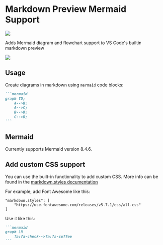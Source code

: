 # Markdown Preview Mermaid Support

[![](https://vsmarketplacebadge.apphb.com/version/bierner.markdown-mermaid.svg)](https://marketplace.visualstudio.com/items?itemName=bierner.markdown-mermaid)

Adds Mermaid diagram and flowchart support to VS Code's builtin markdown preview

![](https://github.com/mjbvz/vscode-markdown-mermaid/raw/master/docs/example.png)


## Usage

Create diagrams in markdown using `mermaid` code blocks:

~~~markdown
```mermaid
graph TD;
    A-->B;
    A-->C;
    B-->D;
    C-->D;
```
~~~

## Mermaid

Currently supports Mermaid version 8.4.6.

## Add custom CSS support

You can use the built-in functionality to add custom CSS. More info can be found in the [markdown.styles documentation](https://code.visualstudio.com/Docs/languages/markdown#_using-your-own-css)

For example, add Font Awesome like this:
```
"markdown.styles": [
    "https://use.fontawesome.com/releases/v5.7.1/css/all.css"
]
```
Use it like this:
~~~markdown
```mermaid
graph LR
    fa:fa-check-->fa:fa-coffee
```
~~~
